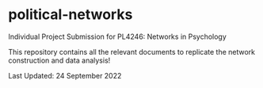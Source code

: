 # political-networks

Individual Project Submission for PL4246: Networks in Psychology

This repository contains all the relevant documents to replicate the network construction and data analysis!

Last Updated: 24 September 2022
